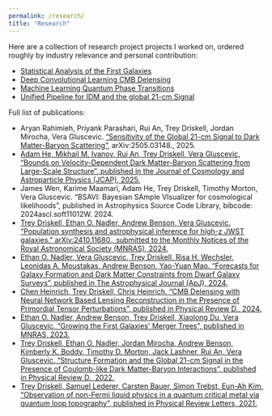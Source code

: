 ```yaml
---
permalink: /research/
title: "Research"
---
```


Here are a collection of research project projects I worked on, ordered roughly by industry relevance and personal contribution:

- [Statistical Analysis of the First Galaxies](/research/jwst/)
- [Deep Convolutional Learning CMB Delensing](/research/cmb/)
- [Machine Learning Quantum Phase Transitions](/research/qlt)
- [Unified Pipeline for IDM and the global 21-cm Signal](/research/21cm/)

Full list of publications:
- Aryan Rahimieh, Priyank Parashari, Rui An, Trey Driskell, Jordan Mirocha, Vera Gluscevic. [“Sensitivity of the Global 21-cm Signal to Dark Matter-Baryon Scattering”]((https://doi.org/10.48550/arXiv.2505.03148)), arXiv:2505.03148., 2025.
- [Adam He, Mikhail M. Ivanov, Rui An, Trey Driskell, Vera Gluscevic, “Bounds on Velocity-Dependent Dark Matter-Baryon Scattering from Large-Scale Structure”, published in the Journal of Cosmology and Astroparticle Physics (JCAP), 2025.](https://doi.org/10.1088/1475-7516/2025/05/087)
- James Wen, Karime Maamari, Adam He, Trey Driskell, Timothy Morton, Vera Gluscevic. “BSAVI: Bayesian SAmple VIsualizer for cosmological likelihoods”, published in  Astrophysics Source Code Library, bibcode: 2024ascl.soft11012W. 2024.
- [Trey Driskell, Ethan O. Nadler, Andrew Benson, Vera Gluscevic. “Population synthesis and astrophysical inference for high-z JWST galaxies.” arXiv:2410.11680., submitted to the Monthly Notices of the Royal Astronomical Society (MNRAS), 2024.](https://doi.org/10.48550/arXiv.2410.11680)
- [Ethan O. Nadler, Vera Gluscevic, Trey Driskell, Risa H. Wechsler, Leonidas A. Moustakas, Andrew Benson, Yao-Yuan Mao. “Forecasts for Galaxy Formation and Dark Matter Constraints from Dwarf Galaxy Surveys”, published in The Astrophysical Journal (ApJ), 2024.](https://doi.org/10.3847/1538-4357/ad3bb1)
- [Chen Heinrich, Trey Driskell, Chris Heinrich. “CMB Delensing with Neural Network Based Lensing Reconstruction in the Presence of Primordial Tensor Perturbations”, published in Physical Review D., 2024.](https://doi.org/10.1103/PhysRevD.109.043518)
- [Ethan O. Nadler, Andrew Benson, Trey Driskell, Xiaolong Du, Vera Gluscevic. “Growing the First Galaxies' Merger Trees”, published in MNRAS, 2023.](https://doi.org/10.1093/mnras/stad666)
- [Trey Driskell, Ethan O. Nadler, Jordan Mirocha, Andrew Benson, Kimberly K. Boddy, Timothy D. Morton, Jack Lashner, Rui An, Vera Gluscevic. “Structure Formation and the Global 21-cm Signal in the Presence of Coulomb-like Dark Matter-Baryon Interactions”, published in Physical Review D., 2022.](https://doi.org/10.1103/PhysRevD.106.103525)
- [Trey Driskell, Samuel Lederer, Carsten Bauer, Simon Trebst, Eun-Ah Kim. “Observation of non-Fermi liquid physics in a quantum critical metal via quantum loop topography”, published in Physical Review Letters, 2021.](https://doi.org/10.1103/PhysRevLett.127.046601)



